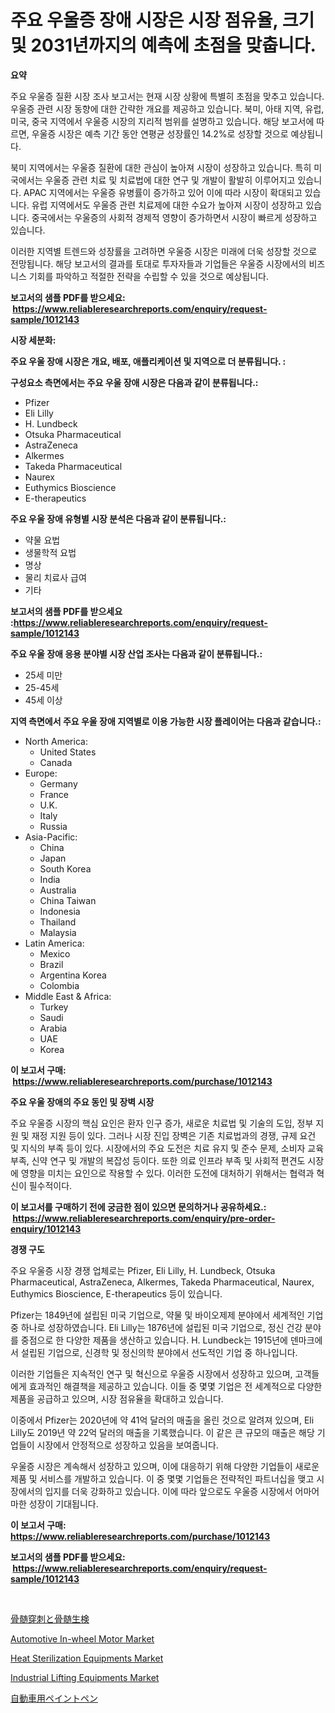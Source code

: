 <p><h1>주요 우울증 장애 시장은 시장 점유율, 크기 및 2031년까지의 예측에 초점을 맞춥니다.</h1></p><p><strong>요약</strong></p>
<p><p>주요 우울증 질환 시장 조사 보고서는 현재 시장 상황에 특별히 초점을 맞추고 있습니다. 우울증 관련 시장 동향에 대한 간략한 개요를 제공하고 있습니다. 북미, 아태 지역, 유럽, 미국, 중국 지역에서 우울증 시장의 지리적 범위를 설명하고 있습니다. 해당 보고서에 따르면, 우울증 시장은 예측 기간 동안 연평균 성장률인 14.2%로 성장할 것으로 예상됩니다.</p><p>북미 지역에서는 우울증 질환에 대한 관심이 높아져 시장이 성장하고 있습니다. 특히 미국에서는 우울증 관련 치료 및 치료법에 대한 연구 및 개발이 활발히 이루어지고 있습니다. APAC 지역에서는 우울증 유병률이 증가하고 있어 이에 따라 시장이 확대되고 있습니다. 유럽 지역에서도 우울증 관련 치료제에 대한 수요가 높아져 시장이 성장하고 있습니다. 중국에서는 우울증의 사회적 경제적 영향이 증가하면서 시장이 빠르게 성장하고 있습니다.</p><p>이러한 지역별 트렌드와 성장률을 고려하면 우울증 시장은 미래에 더욱 성장할 것으로 전망됩니다. 해당 보고서의 결과를 토대로 투자자들과 기업들은 우울증 시장에서의 비즈니스 기회를 파악하고 적절한 전략을 수립할 수 있을 것으로 예상됩니다.</p></p>
<p><strong>보고서의 샘플 PDF를 받으세요: &nbsp;<a href="https://www.reliableresearchreports.com/enquiry/request-sample/1012143">https://www.reliableresearchreports.com/enquiry/request-sample/1012143</a></strong></p>
<p><strong>시장 세분화:</strong></p>
<p><strong> 주요 우울 장애 시장은 개요, 배포, 애플리케이션 및 지역으로 더 분류됩니다. :</strong></p>
<p><strong>구성요소 측면에서는 주요 우울 장애 시장은 다음과 같이 분류됩니다.:</strong></p>
<p><ul><li>Pfizer</li><li>Eli Lilly</li><li>H. Lundbeck</li><li>Otsuka Pharmaceutical</li><li>AstraZeneca</li><li>Alkermes</li><li>Takeda Pharmaceutical</li><li>Naurex</li><li>Euthymics Bioscience</li><li>E-therapeutics</li></ul></p>
<p><strong> 주요 우울 장애 유형별 시장 분석은 다음과 같이 분류됩니다.:</strong></p>
<p><ul><li>약물 요법</li><li>생물학적 요법</li><li>명상</li><li>물리 치료사 급여</li><li>기타</li></ul></p>
<p><strong>보고서의 샘플 PDF를 받으세요 :<a href="https://www.reliableresearchreports.com/enquiry/request-sample/1012143">https://www.reliableresearchreports.com/enquiry/request-sample/1012143</a></strong></p>
<p><strong> 주요 우울 장애 응용 분야별 시장 산업 조사는 다음과 같이 분류됩니다.:</strong></p>
<p><ul><li>25세 미만</li><li>25-45세</li><li>45세 이상</li></ul></p>
<p><strong>지역 측면에서 주요 우울 장애 지역별로 이용 가능한 시장 플레이어는 다음과 같습니다.:</strong></p>
<p><ul>
    <li>
        North America:
        <ul>
            <li>United States</li>
            <li>Canada</li>
        </ul>
    </li>
    <li>
        Europe:
        <ul>
            <li>Germany</li>
            <li>France</li>
            <li>U.K.</li>
            <li>Italy</li>
            <li>Russia</li>
        </ul>
    </li>
    <li>
        Asia-Pacific:
        <ul>
            <li>China</li>
            <li>Japan</li>
            <li>South Korea</li>
            <li>India</li>
            <li>Australia</li>
            <li>China Taiwan</li>
            <li>Indonesia</li>
            <li>Thailand</li>
            <li>Malaysia</li>
        </ul>
    </li>
    <li>
        Latin America:
        <ul>
            <li>Mexico</li>
            <li>Brazil</li>
            <li>Argentina Korea</li>
            <li>Colombia</li>
        </ul>
    </li>
    <li>
        Middle East & Africa:
        <ul>
            <li>Turkey</li>
            <li>Saudi</li>
            <li>Arabia</li>
            <li>UAE</li>
            <li>Korea</li>
        </ul>
    </li>
    </ul></p>
<p><strong>이 보고서 구매: &nbsp;<a href="https://www.reliableresearchreports.com/purchase/1012143">https://www.reliableresearchreports.com/purchase/1012143</a></strong></p>
<p><strong>주요 우울 장애의 주요 동인 및 장벽 시장</strong></p>
<p><p>주요 우울증 시장의 핵심 요인은 환자 인구 증가, 새로운 치료법 및 기술의 도입, 정부 지원 및 재정 지원 등이 있다. 그러나 시장 진입 장벽은 기존 치료법과의 경쟁, 규제 요건 및 지식의 부족 등이 있다. 시장에서의 주요 도전은 치료 유지 및 준수 문제, 소비자 교육 부족, 신약 연구 및 개발의 복잡성 등이다. 또한 의료 인프라 부족 및 사회적 편견도 시장에 영향을 미치는 요인으로 작용할 수 있다. 이러한 도전에 대처하기 위해서는 협력과 혁신이 필수적이다.</p></p>
<p><strong>이 보고서를 구매하기 전에 궁금한 점이 있으면 문의하거나 공유하세요.: &nbsp;<a href="https://www.reliableresearchreports.com/enquiry/pre-order-enquiry/1012143">https://www.reliableresearchreports.com/enquiry/pre-order-enquiry/1012143</a></strong></p>
<p><strong>경쟁 구도</strong></p>
<p><p>주요 우울증 시장 경쟁 업체로는 Pfizer, Eli Lilly, H. Lundbeck, Otsuka Pharmaceutical, AstraZeneca, Alkermes, Takeda Pharmaceutical, Naurex, Euthymics Bioscience, E-therapeutics 등이 있습니다.</p><p>Pfizer는 1849년에 설립된 미국 기업으로, 약물 및 바이오제제 분야에서 세계적인 기업 중 하나로 성장하였습니다. Eli Lilly는 1876년에 설립된 미국 기업으로, 정신 건강 분야를 중점으로 한 다양한 제품을 생산하고 있습니다. H. Lundbeck는 1915년에 덴마크에서 설립된 기업으로, 신경학 및 정신의학 분야에서 선도적인 기업 중 하나입니다.</p><p>이러한 기업들은 지속적인 연구 및 혁신으로 우울증 시장에서 성장하고 있으며, 고객들에게 효과적인 해결책을 제공하고 있습니다. 이들 중 몇몇 기업은 전 세계적으로 다양한 제품을 공급하고 있으며, 시장 점유율을 확대하고 있습니다.</p><p>이중에서 Pfizer는 2020년에 약 41억 달러의 매출을 올린 것으로 알려져 있으며, Eli Lilly도 2019년 약 22억 달러의 매출을 기록했습니다. 이 같은 큰 규모의 매출은 해당 기업들이 시장에서 안정적으로 성장하고 있음을 보여줍니다.</p><p>우울증 시장은 계속해서 성장하고 있으며, 이에 대응하기 위해 다양한 기업들이 새로운 제품 및 서비스를 개발하고 있습니다. 이 중 몇몇 기업들은 전략적인 파트너십을 맺고 시장에서의 입지를 더욱 강화하고 있습니다. 이에 따라 앞으로도 우울증 시장에서 어마어마한 성장이 기대됩니다.</p></p>
<p><strong>이 보고서 구매: &nbsp; <a href="https://www.reliableresearchreports.com/purchase/1012143">https://www.reliableresearchreports.com/purchase/1012143</a></strong></p>
<p><strong>보고서의 샘플 PDF를 받으세요: &nbsp;<a href="https://www.reliableresearchreports.com/enquiry/request-sample/1012143">https://www.reliableresearchreports.com/enquiry/request-sample/1012143</a></strong><strong></strong></p>
<p>&nbsp;</p>
<p><p><a href="https://github.com/vhemk0794148/Market-Research-Report-List-1/blob/main/65618686599.md">骨髄穿刺と骨髄生検</a></p><p><a href="https://cat-emmental-94b.notion.site/Automotive-In-wheel-Motor-Market-A-Comprehensive-Report-of-its-Market-Share-Growth-Trends-2024--cf9d9680dc21400d8af611b8d669090a">Automotive In-wheel Motor Market</a></p><p><a href="https://issuu.com/reportprime-2/docs/heat-sterilization-equipments-market-size-2030.ppt">Heat Sterilization Equipments Market</a></p><p><a href="https://issuu.com/reportprime-2/docs/industrial-lifting-equipments-market-size-2030.ppt">Industrial Lifting Equipments Market</a></p><p><a href="https://medium.com/@lenorakris2023/%E8%87%AA%E5%8B%95%E8%BB%8A%E7%94%A8%E3%83%9A%E3%82%A4%E3%83%B3%E3%83%88%E3%83%9A%E3%83%B3%E5%B8%82%E5%A0%B4%E5%88%86%E6%9E%90-%E3%81%9D%E3%81%AEcagr-%E5%B8%82%E5%A0%B4%E3%82%BB%E3%82%B0%E3%83%A1%E3%83%B3%E3%83%86%E3%83%BC%E3%82%B7%E3%83%A7%E3%83%B3-%E3%81%8A%E3%82%88%E3%81%B3%E3%82%B0%E3%83%AD%E3%83%BC%E3%83%90%E3%83%AB%E7%94%A3%E6%A5%AD%E6%A6%82%E8%A6%81-0058ca0c95ca">自動車用ペイントペン</a></p></p>